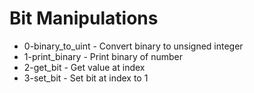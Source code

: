 # Bit Manipulations

- 0-binary_to_uint - Convert binary to unsigned integer
- 1-print_binary - Print binary of number
- 2-get_bit - Get value at index
- 3-set_bit - Set bit at index to 1

